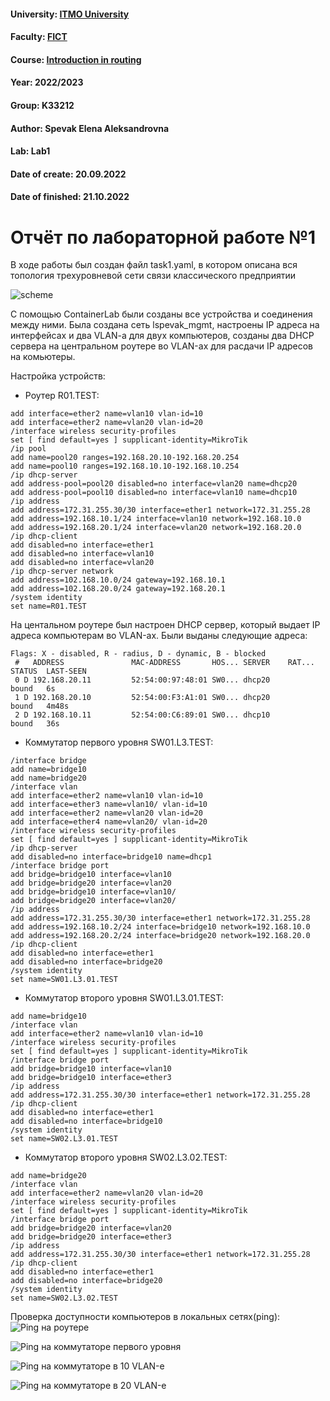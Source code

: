 #### University: [ITMO University](https://##3itmo.ru/ru/)
#### Faculty: [FICT](https://fict.itmo.ru)
#### Course: [Introduction in routing](https://github.com/itmo-ict-faculty/introduction-in-routing)
#### Year: 2022/2023
#### Group: K33212
#### Author: Spevak Elena Aleksandrovna
#### Lab: Lab1
#### Date of create: 20.09.2022
#### Date of finished: 21.10.2022

# **Отчёт по лабораторной работе №1**

В ходе работы был создан файл task1.yaml, в котором описана вся топология трехуровневой сети связи классического предприятии

![scheme](https://github.com/LenaSpevak/2022_2023-introduction_in_routing-k33212-spevak-e-a/blob/main/lab1/Lab1.jpg)

С помощью ContainerLab были созданы все устройства и соединения между ними.
Была создана сеть lspevak_mgmt, настроены  IP адреса на интерфейсах и два VLAN-a для двух компьютеров, созданы два DHCP сервера на центральном роутере во VLAN-ах для расдачи IP адресов на комьютеры. 

Настройка устройств:
- Роутер R01.TEST:
```/interface vlan
add interface=ether2 name=vlan10 vlan-id=10
add interface=ether2 name=vlan20 vlan-id=20
/interface wireless security-profiles
set [ find default=yes ] supplicant-identity=MikroTik
/ip pool
add name=pool20 ranges=192.168.20.10-192.168.20.254
add name=pool10 ranges=192.168.10.10-192.168.10.254
/ip dhcp-server
add address-pool=pool20 disabled=no interface=vlan20 name=dhcp20
add address-pool=pool10 disabled=no interface=vlan10 name=dhcp10
/ip address
add address=172.31.255.30/30 interface=ether1 network=172.31.255.28
add address=192.168.10.1/24 interface=vlan10 network=192.168.10.0
add address=192.168.20.1/24 interface=vlan20 network=192.168.20.0
/ip dhcp-client
add disabled=no interface=ether1
add disabled=no interface=vlan10
add disabled=no interface=vlan20
/ip dhcp-server network
add address=102.168.10.0/24 gateway=192.168.10.1
add address=102.168.20.0/24 gateway=192.168.20.1
/system identity
set name=R01.TEST
```

На центальном роутере был настроен DHCP сервер, который выдает IP адреса компьютерам во VLAN-ах. Были выданы следующие адреса:

```[admin@R01.TEST] > ip dhcp-server lease print
Flags: X - disabled, R - radius, D - dynamic, B - blocked
 #   ADDRESS               MAC-ADDRESS       HOS... SERVER    RAT... STATUS  LAST-SEEN
 0 D 192.168.20.11         52:54:00:97:48:01 SW0... dhcp20           bound   6s
 1 D 192.168.20.10         52:54:00:F3:A1:01 SW0... dhcp20           bound   4m48s
 2 D 192.168.10.11         52:54:00:C6:89:01 SW0... dhcp10           bound   36s
```

- Коммутатор первого уровня SW01.L3.TEST:
```
/interface bridge
add name=bridge10
add name=bridge20
/interface vlan
add interface=ether2 name=vlan10 vlan-id=10
add interface=ether3 name=vlan10/ vlan-id=10
add interface=ether2 name=vlan20 vlan-id=20
add interface=ether4 name=vlan20/ vlan-id=20
/interface wireless security-profiles
set [ find default=yes ] supplicant-identity=MikroTik
/ip dhcp-server
add disabled=no interface=bridge10 name=dhcp1
/interface bridge port
add bridge=bridge10 interface=vlan10
add bridge=bridge20 interface=vlan20
add bridge=bridge10 interface=vlan10/
add bridge=bridge20 interface=vlan20/
/ip address
add address=172.31.255.30/30 interface=ether1 network=172.31.255.28
add address=192.168.10.2/24 interface=bridge10 network=192.168.10.0
add address=192.168.20.2/24 interface=bridge20 network=192.168.20.0
/ip dhcp-client
add disabled=no interface=ether1
add disabled=no interface=bridge20
/system identity
set name=SW01.L3.01.TEST
```

- Коммутатор второго уровня SW01.L3.01.TEST:
```/interface bridge
add name=bridge10
/interface vlan
add interface=ether2 name=vlan10 vlan-id=10
/interface wireless security-profiles
set [ find default=yes ] supplicant-identity=MikroTik
/interface bridge port
add bridge=bridge10 interface=vlan10
add bridge=bridge10 interface=ether3
/ip address
add address=172.31.255.30/30 interface=ether1 network=172.31.255.28
/ip dhcp-client
add disabled=no interface=ether1
add disabled=no interface=bridge10
/system identity
set name=SW02.L3.01.TEST
```

- Коммутатор второго уровня SW02.L3.02.TEST:
```/interface bridge
add name=bridge20
/interface vlan
add interface=ether2 name=vlan20 vlan-id=20
/interface wireless security-profiles
set [ find default=yes ] supplicant-identity=MikroTik
/interface bridge port
add bridge=bridge20 interface=vlan20
add bridge=bridge20 interface=ether3
/ip address
add address=172.31.255.30/30 interface=ether1 network=172.31.255.28
/ip dhcp-client
add disabled=no interface=ether1
add disabled=no interface=bridge20
/system identity
set name=SW02.L3.02.TEST
```

Проверка доступности компьютеров в локальных сетях(ping):
![Ping на роутере](R01.png)

![Ping на коммутаторе первого уровня](SW01.png)

![Ping на коммутаторе в 10 VLAN-е](SW02.01.png)

![Ping на коммутаторе в 20 VLAN-е](SW02.02.png)
